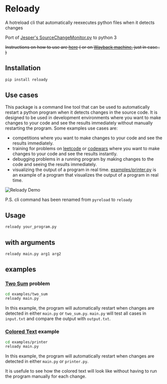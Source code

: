 # Reloady
A hotreload cli that automatically reexecutes python files when it detects changes

Port of [Jesper's SourceChangeMonitor.py](https://jesper.borgstrup.dk/2011/10/restart-python-program-if-source-has-been-modified/) to python 3

~~Instructions on how to use are [here](https://jesper.borgstrup.dk/2011/10/restart-python-program-if-source-has-been-modified/)  ( or on [Wayback machine](https://web.archive.org/web/20200804150140/https://jesper.borgstrup.dk/2011/10/restart-python-program-if-source-has-been-modified/),  just in case.. )~~


## Installation

```bash
pip install reloady
```

## Use cases

This package is a command line tool that can be used to automatically restart a python program when it detects changes in the source code.
It is designed to be used in development environments where you want to make changes to your code and see the results immediately without manually restarting the program.
Some examples use cases are:
 - competitions where you want to make changes to your code and see the results immediately.
 - training for problems on [leetcode](https://leetcode.com/) or [codewars](https://www.codewars.com/) where you want to make changes to your code and see the results instantly.
 - debugging problems in a running program by making changes to the code and seeing the results immediately.
 - visualizing the output of a program in real time.
 [examples/printer.py](./examples/printer.py) is an example of a program that visualizes the output of a program in real time.


![Reloady Demo](pyreload_demo.gif)


P.S. cli command has been renamed from `pyreload` to `reloady`


## Usage
```bash
reloady your_program.py
```

## with arguments
```bash
reloady main.py arg1 arg2
```

## examples

### [Two Sum](https://leetcode.com/problems/two-sum/) problem
```bash
cd examples/two_sum
reloady main.py
```
In this example, the program will automatically restart when changes are detected in either `main.py` or `two_sum.py`.
`main.py` will test all cases in `input.txt` and compare the output with `output.txt`.


### [Colored Text](./examples/printer.py) example
```bash
cd examples/printer
reloady main.py
```
In this example, the program will automatically restart when changes are detected in either `main.py` or `printer.py`.

It is usefule to see how the colored text will look like without having to run the program manually for each change.
